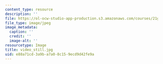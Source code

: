 ```yaml
---
content_type: resource
description: ''
file: https://ol-ocw-studio-app-production.s3.amazonaws.com/courses/21g-027-asia-in-the-modern-world-images-representations-fall-2016/e88a71cd3a9ba7a08c159ecd9d42fe9a_video_still.jpg
file_type: image/jpeg
image_metadata:
  caption: ''
  credit: ''
  image-alt: ''
resourcetype: Image
title: video_still.jpg
uid: e88a71cd-3a9b-a7a0-8c15-9ecd9d42fe9a
---
```

